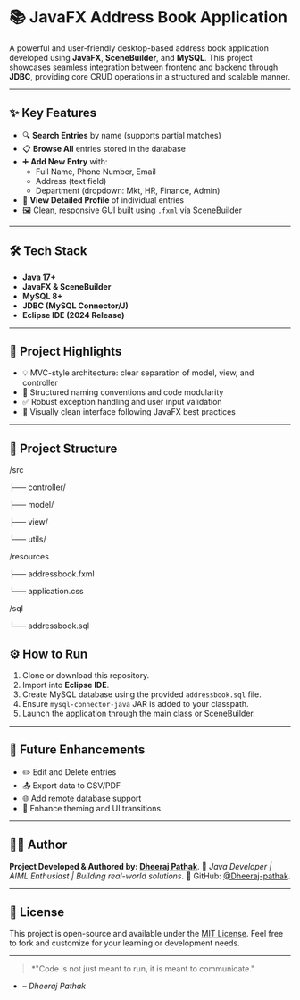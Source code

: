 # 📚 JavaFX Address Book Application

A powerful and user-friendly desktop-based address book application developed using **JavaFX**, **SceneBuilder**, and **MySQL**. This project showcases seamless integration between frontend and backend through **JDBC**, providing core CRUD operations in a structured and scalable manner.

---

## ✨ Key Features

- 🔍 **Search Entries** by name (supports partial matches)
- 📋 **Browse All** entries stored in the database
- ➕ **Add New Entry** with:
  - Full Name, Phone Number, Email
  - Address (text field)
  - Department (dropdown: Mkt, HR, Finance, Admin)
- 🧾 **View Detailed Profile** of individual entries
- 🖼️ Clean, responsive GUI built using `.fxml` via SceneBuilder

---

## 🛠 Tech Stack

- **Java 17+**
- **JavaFX & SceneBuilder**
- **MySQL 8+**
- **JDBC (MySQL Connector/J)**
- **Eclipse IDE (2024 Release)**

---

## 🧠 Project Highlights

- 💡 MVC-style architecture: clear separation of model, view, and controller
- 🧵 Structured naming conventions and code modularity
- ✅ Robust exception handling and user input validation
- 🎨 Visually clean interface following JavaFX best practices

---

## 📁 Project Structure
/src

├── controller/

├── model/

├── view/

└── utils/

/resources

├── addressbook.fxml

└── application.css

/sql

└── addressbook.sql

## ⚙️ How to Run

1. Clone or download this repository.
2. Import into **Eclipse IDE**.
3. Create MySQL database using the provided `addressbook.sql` file.
4. Ensure `mysql-connector-java` JAR is added to your classpath.
5. Launch the application through the main class or SceneBuilder.

---

## 🌱 Future Enhancements

- ✏️ Edit and Delete entries
- 📤 Export data to CSV/PDF
- 🌐 Add remote database support
- 🎨 Enhance theming and UI transitions

---

## 👨‍💻 Author

**Project Developed & Authored by: [Dheeraj Pathak](https://github.com/Dheeraj-pathak)**.
📍 *Java Developer | AIML Enthusiast | Building real-world solutions*.
🔗 GitHub: [@Dheeraj-pathak](https://github.com/Dheeraj-pathak).

---

## 📜 License

This project is open-source and available under the [MIT License](LICENSE). Feel free to fork and customize for your learning or development needs.

---

> *"Code is not just meant to run, it is meant to communicate."
* – *Dheeraj Pathak*

